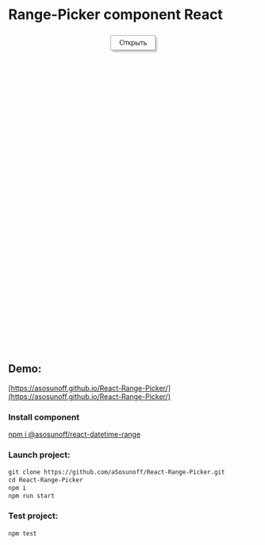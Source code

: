 # Range-Picker component React

![RangePicker](./RangePicker.gif)

## Demo:

[https://asosunoff.github.io/React-Range-Picker/](https://asosunoff.github.io/React-Range-Picker/)

### Install component

[npm i @asosunoff/react-datetime-range](https://www.npmjs.com/package/@asosunoff/react-datetime-range)

### Launch project:

```
git clone https://github.com/aSosunoff/React-Range-Picker.git
cd React-Range-Picker
npm i
npm run start
```

### Test project:

```
npm test
```
